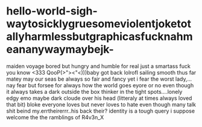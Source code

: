 # hello-world-sigh-waytosicklygruesomeviolentjoketotallyharmlessbutgraphicasfucknahmeananywaymaybejk-
maiden voyage bored but hungry and humble for real just a smartass fuck you know &lt;333 QooP(>">&lt;"&lt;)))baby got back lolrofl
sailing smooth thus far matey may our seas be always so fair and fancy yet i fear the worst lady,... nay fear but forsee for always how the world goes eyore or no even though it always takes a dark outside the box thinker in the tight spots....lonely edgy emo maybe dark cloude over his head (litteraly at times always loved that bit) bloke everyone loves but never loves to hate even though many talk shit beind my.errtheirerrr..his back their? identity is a tough query i suppose welcome the the ramblings of R4v3n_X

